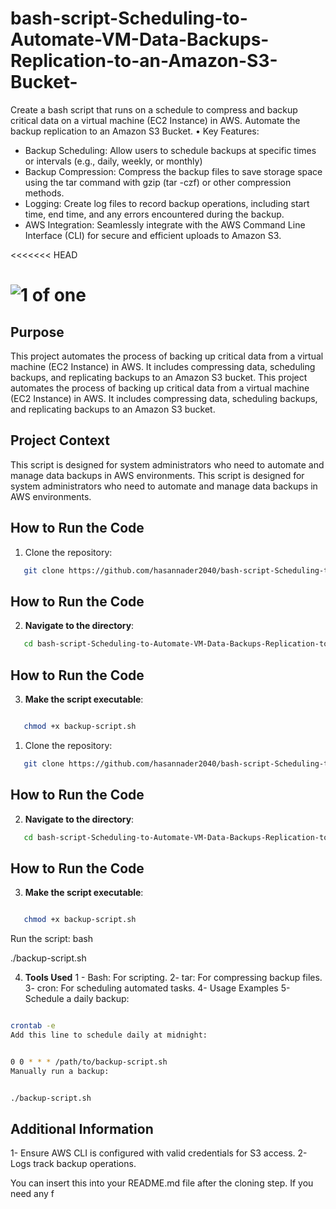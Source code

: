 # bash-script-Scheduling-to-Automate-VM-Data-Backups-Replication-to-an-Amazon-S3-Bucket-

Create a bash script that runs on a schedule to compress and backup critical data on a virtual machine (EC2 Instance) in AWS.
Automate the backup replication to an Amazon S3 Bucket.
• Key Features:

- Backup Scheduling: Allow users to schedule backups at specific times or intervals (e.g., daily, weekly, or monthly)
- Backup Compression: Compress the backup files to save storage space using
  the tar command with gzip (tar -czf) or other compression methods.
- Logging: Create log files to record backup operations, including start time, end time, and any errors encountered during the backup.
- AWS Integration: Seamlessly integrate with the AWS Command Line
  Interface (CLI) for secure and efficient uploads to Amazon S3.

<<<<<<< HEAD

![1 of one](https://github.com/user-attachments/assets/f0b50f7c-7e59-484e-b284-56ca0aecde48)
=======


## Purpose
This project automates the process of backing up critical data from a virtual machine (EC2 Instance) in AWS. It includes compressing data, scheduling backups, and replicating backups to an Amazon S3 bucket.
This project automates the process of backing up critical data from a virtual machine (EC2 Instance) in AWS. It includes compressing data, scheduling backups, and replicating backups to an Amazon S3 bucket.

## Project Context
This script is designed for system administrators who need to automate and manage data backups in AWS environments.
This script is designed for system administrators who need to automate and manage data backups in AWS environments.

## How to Run the Code
1. Clone the repository:
   
```bash
   git clone https://github.com/hasannader2040/bash-script-Scheduling-to-Automate-VM-Data-Backups-Replication-to-an-Amazon-S3-Bucket-.git
```


## How to Run the Code

2. **Navigate to the directory**:

```bash
   cd bash-script-Scheduling-to-Automate-VM-Data-Backups-Replication-to-an-Amazon-S3-Bucket-
```

## How to Run the Code

3. **Make the script executable**:
   
```bash

   chmod +x backup-script.sh

```

1. Clone the repository:
   
```bash
   git clone https://github.com/hasannader2040/bash-script-Scheduling-to-Automate-VM-Data-Backups-Replication-to-an-Amazon-S3-Bucket-.git
```


## How to Run the Code

2. **Navigate to the directory**:

```bash
   cd bash-script-Scheduling-to-Automate-VM-Data-Backups-Replication-to-an-Amazon-S3-Bucket-
```

## How to Run the Code

3. **Make the script executable**:
   
```bash

   chmod +x backup-script.sh

```

Run the script:
bash

./backup-script.sh

4. **Tools Used**
1 - Bash: For scripting.
2- tar: For compressing backup files.
3- cron: For scheduling automated tasks.
4- Usage Examples
5- Schedule a daily backup:


```bash

crontab -e
Add this line to schedule daily at midnight:
```

```bash

0 0 * * * /path/to/backup-script.sh
Manually run a backup:
```

```bash

./backup-script.sh
```
## Additional Information
1- Ensure AWS CLI is configured with valid credentials for S3 access.
2- Logs track backup operations.



You can insert this into your README.md file after the cloning step. If you need any f